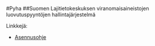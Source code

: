 ﻿#Pyha
##Suomen Lajitietokeskuksen viranomaisaineistojen luovutuspyyntöjen hallintajärjestelmä

Linkkejä:
- [Asennusohje](dokumentaatio/Asennus.md)